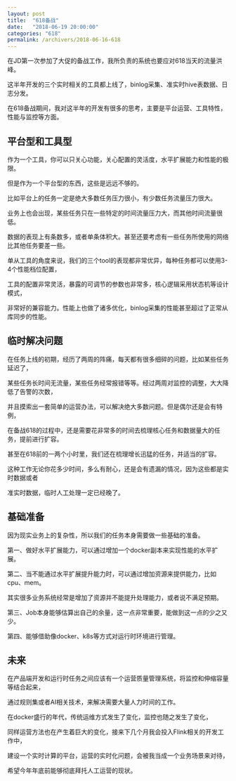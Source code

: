 ```yaml
---
layout: post
title:  "618备战"
date:   "2018-06-19 20:00:00"
categories: "618"
permalink: /archivers/2018-06-16-618
---
```


在JD第一次参加了大促的备战工作，我所负责的系统也要应对618当天的流量洪峰。

这半年开发的三个实时相关的工具都上线了，binlog采集、准实时hive表数据、日志分发。

在618备战期间，我对这半年的开发有很多的思考，主要是平台运营、工具特性，性能与监控等方面。


## 平台型和工具型

作为一个工具，你可以只关心功能，关心配置的灵活度，水平扩展能力和性能的极限。

但是作为一个平台型的东西，这些是远远不够的。

比如平台上的任务一定是绝大多数任务压力很小，有少数任务流量压力很大。

业务上也会出现，某些任务只在一些特定的时间流量压力大，而其他时间流量很低。

数据的表现上有条数多，或者单条体积大。甚至还要考虑有一些任务所使用的网络比其他任务要差一些。

单从工具的角度来说，我们的三个tool的表现都非常优异，每种任务都可以使用3-4个性能档位配置，

工具的配置非常灵活，暴露的可调节的参数也非常多，核心逻辑采用状态机等设计模式，

非常好的兼容能力。性能上也做了诸多优化，binlog采集的性能甚至超过了正常从库同步的性能。


## 临时解决问题

在任务上线的初期，经历了两周的阵痛，每天都有很多细碎的问题，比如某些任务延迟了，

某些任务长时间无流量，某些任务经常报错等等。经过两周对监控的调整，大大降低了告警的次数，

并且摸索出一套简单的运营办法，可以解决绝大多数问题。但是偶尔还是会有特例，

在备战618的过程中，还是需要花非常多的时间去梳理核心任务和数据量大的任务，提前进行扩容。

甚至在618前的一两个小时里，我们还在梳理增长迅猛的任务，并适当的扩容。

这种工作无论你花多少时间，多么有耐心，还是会有遗漏的情况，因为这些都是实时数据或者

准实时数据，临时人工处理一定已经晚了。


## 基础准备

因为现实业务上的复杂性，所以我们的任务本身需要做一些基础的准备。

第一、做好水平扩展能力，可以通过增加一个docker副本来实现性能的水平扩展。

第二、当不能通过水平扩展提升能力时，可以通过增加资源来提供能力，比如cpu、mem。

其实很多业务系统经常是增加了资源并不能提升处理能力，或者说不满足预期。

第三、Job本身能够估算出自己的余量，这一点非常重要，能做到这一点的少之又少。

第四、能够借助像docker、k8s等方式对运行时环境进行管理。


## 未来

在产品端开发和运行时任务之间应该有一个运营质量管理系统，将监控和伸缩容量等结合起来，

通过规则集或者AI相关技术，来解决需要大量人力时间的工作。

在docker盛行的年代，传统运维方式发生了变化，监控也随之发生了变化，

同样运营方法也在产生着巨大的变化，接来下几个月我会投入Flink相关的开发工作中，

建设一个实时计算的平台，运营的实时化问题，会被我当成一个业务场景来对待，

希望今年年底前能够彻底拜托人工运营的现状。
